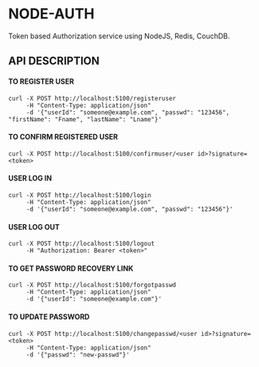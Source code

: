 # NODE-AUTH
Token based Authorization service using NodeJS, Redis, CouchDB.
## API DESCRIPTION
#### TO REGISTER USER
    curl -X POST http://localhost:5100/registeruser
         -H "Content-Type: application/json"
         -d '{"userId": "someone@example.com", "passwd": "123456", "firstName": "Fname", "lastName": "Lname"}'
#### TO CONFIRM REGISTERED USER
    curl -X POST http://localhost:5100/confirmuser/<user id>?signature=<token>
#### USER LOG IN
    curl -X POST http://localhost:5100/login
         -H "Content-Type: application/json"
         -d '{"userId": "someone@example.com", "passwd": "123456"}'
#### USER LOG OUT
    curl -X POST http://localhost:5100/logout
         -H "Authorization: Bearer <token>"
#### TO GET PASSWORD RECOVERY LINK
    curl -X POST http://localhost:5100/forgotpasswd
         -H "Content-Type: application/json"
         -d '{"userId": "someone@example.com"}'
#### TO UPDATE PASSWORD
    curl -X POST http://localhost:5100/changepasswd/<user id>?signature=<token>
         -H "Content-Type: application/json"
         -d '{"passwd": "new-passwd"}'